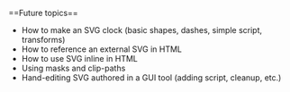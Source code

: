 ==Future topics==
* How to make an SVG clock (basic shapes, dashes, simple script, transforms)
* How to reference an external SVG in HTML
* How to use SVG inline in HTML
* Using masks and clip-paths
* Hand-editing SVG authored in a GUI tool (adding script, cleanup, etc.)